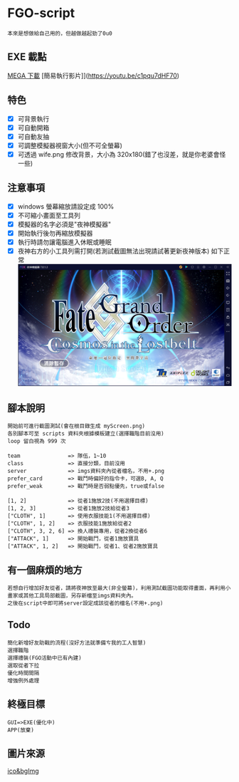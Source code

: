 # FGO-script

    本來是想做給自己用的，但越做越起勁了0u0

## EXE 載點

[MEGA 下載](https://mega.nz/file/1jZ22TxQ#pbpeA3wURrN5fg_oAThg3YHU_iE4dO9iOgdVIegF310)
[簡易執行影片]](https://youtu.be/c1pqu7dHF70)

## 特色

-   [x] 可背景執行
-   [x] 可自動開箱
-   [x] 可自動友抽
-   [x] 可調整模擬器視窗大小(但不可全螢幕)
-   [x] 可透過 wife.png 修改背景，大小為 320x180(錯了也沒差，就是你老婆會怪一些)

## 注意事項

-   [x] windows 螢幕縮放請設定成 100%
-   [x] 不可縮小畫面至工具列
-   [x] 模擬器的名字必須是"夜神模擬器"
-   [x] 開始執行後勿再縮放模擬器
-   [x] 執行時請勿讓電腦進入休眠或睡眠
-   [x] 夜神右方的小工具列需打開(若測試截圖無法出現請試著更新夜神版本)
        如下正常
        ![image](https://github.com/SnaKey0u0/FGO-script/blob/dev/imgs/example.png)

## 腳本說明

    開始前可進行截圖測試(會在根目錄生成 myScreen.png)
    各別腳本可至 scripts 資料夾根據模板建立(選擇職階目前沒用)
    loop 留白視為 999 次

    team               => 隊伍，1~10
    class              => 直接分類，目前沒用
    server             => imgs資料夾內從者檔名，不用+.png
    prefer_card        => 戰鬥時偏好的指令卡，可選B, A, Q
    prefer_weak        => 戰鬥時是否弱點優先，true或false

    [1, 2]             => 從者1施放2技(不用選擇目標)
    [1, 2, 3]          => 從者1施放2技給從者3
    ["CLOTH", 1]       => 使用衣服技能1(不用選擇目標)
    ["CLOTH", 1, 2]    => 衣服技能1施放給從者2
    ["CLOTH", 3, 2, 6] => 換人禮裝專用，從者2換從者6
    ["ATTACK", 1]      => 開始戰鬥，從者1施放寶具
    ["ATTACK", 1, 2]   => 開始戰鬥，從者1、從者2施放寶具

## 有一個麻煩的地方

    若想自行增加好友從者，請將夜神放至最大(非全螢幕)，利用測試截圖功能取得畫面，再利用小畫家或其他工具局部截圖，另存新檔至imgs資料夾內。
    之後在script中即可將server設定成該從者的檔名(不用+.png)

## Todo

    簡化新增好友助戰的流程(沒好方法就準備ㄘ我的工人智慧)
    選擇職階
    選擇禮裝(FGO活動中已有內建)
    選取從者下拉
    優化時間間隔
    增強例外處理

## 終極目標

```
GUI=>EXE(優化中)
APP(放棄)
```

## 圖片來源

[ico&bgImg](https://twitter.com/erichpcsc/status/1201033067135033344)
